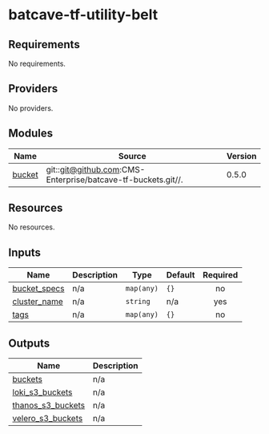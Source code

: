 # batcave-tf-utility-belt

<!-- BEGINNING OF PRE-COMMIT-TERRAFORM DOCS HOOK -->
## Requirements

No requirements.

## Providers

No providers.

## Modules

| Name | Source | Version |
|------|--------|---------|
| <a name="module_bucket"></a> [bucket](#module\_bucket) | git::git@github.com:CMS-Enterprise/batcave-tf-buckets.git//. | 0.5.0 |

## Resources

No resources.

## Inputs

| Name | Description | Type | Default | Required |
|------|-------------|------|---------|:--------:|
| <a name="input_bucket_specs"></a> [bucket\_specs](#input\_bucket\_specs) | n/a | `map(any)` | `{}` | no |
| <a name="input_cluster_name"></a> [cluster\_name](#input\_cluster\_name) | n/a | `string` | n/a | yes |
| <a name="input_tags"></a> [tags](#input\_tags) | n/a | `map(any)` | `{}` | no |

## Outputs

| Name | Description |
|------|-------------|
| <a name="output_buckets"></a> [buckets](#output\_buckets) | n/a |
| <a name="output_loki_s3_buckets"></a> [loki\_s3\_buckets](#output\_loki\_s3\_buckets) | n/a |
| <a name="output_thanos_s3_buckets"></a> [thanos\_s3\_buckets](#output\_thanos\_s3\_buckets) | n/a |
| <a name="output_velero_s3_buckets"></a> [velero\_s3\_buckets](#output\_velero\_s3\_buckets) | n/a |
<!-- END OF PRE-COMMIT-TERRAFORM DOCS HOOK -->
